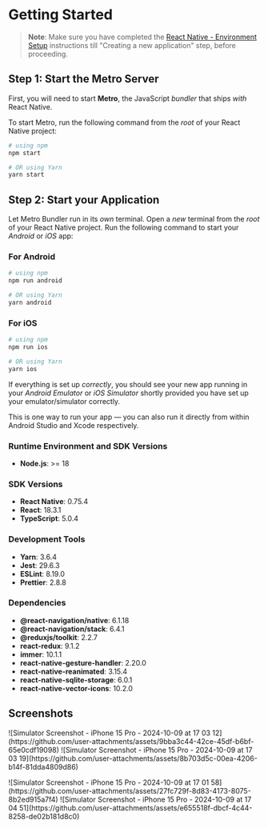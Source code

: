 # Getting Started

> **Note**: Make sure you have completed the [React Native - Environment Setup](https://reactnative.dev/docs/environment-setup) instructions till "Creating a new application" step, before proceeding.

## Step 1: Start the Metro Server

First, you will need to start **Metro**, the JavaScript _bundler_ that ships _with_ React Native.

To start Metro, run the following command from the _root_ of your React Native project:

```bash
# using npm
npm start

# OR using Yarn
yarn start
```

## Step 2: Start your Application

Let Metro Bundler run in its _own_ terminal. Open a _new_ terminal from the _root_ of your React Native project. Run the following command to start your _Android_ or _iOS_ app:

### For Android

```bash
# using npm
npm run android

# OR using Yarn
yarn android
```

### For iOS

```bash
# using npm
npm run ios

# OR using Yarn
yarn ios
```

If everything is set up _correctly_, you should see your new app running in your _Android Emulator_ or _iOS Simulator_ shortly provided you have set up your emulator/simulator correctly.

This is one way to run your app — you can also run it directly from within Android Studio and Xcode respectively.

### Runtime Environment and SDK Versions

- **Node.js**: >= 18

### SDK Versions

- **React Native**: 0.75.4
- **React**: 18.3.1
- **TypeScript**: 5.0.4

### Development Tools

- **Yarn**: 3.6.4
- **Jest**: 29.6.3
- **ESLint**: 8.19.0
- **Prettier**: 2.8.8

### Dependencies

- **@react-navigation/native**: 6.1.18
- **@react-navigation/stack**: 6.4.1
- **@reduxjs/toolkit**: 2.2.7
- **react-redux**: 9.1.2
- **immer**: 10.1.1
- **react-native-gesture-handler**: 2.20.0
- **react-native-reanimated**: 3.15.4
- **react-native-sqlite-storage**: 6.0.1
- **react-native-vector-icons**: 10.2.0

## Screenshots
<p float="left">
![Simulator Screenshot - iPhone 15 Pro - 2024-10-09 at 17 03 12](https://github.com/user-attachments/assets/9bba3c44-42ce-45df-b6bf-65e0cdf19098)
![Simulator Screenshot - iPhone 15 Pro - 2024-10-09 at 17 03 19](https://github.com/user-attachments/assets/8b703d5c-00ea-4206-b14f-81dda4809d86)
</p>

<p float="left">
![Simulator Screenshot - iPhone 15 Pro - 2024-10-09 at 17 01 58](https://github.com/user-attachments/assets/27fc729f-8d83-4173-8075-8b2ed915a7f4)
![Simulator Screenshot - iPhone 15 Pro - 2024-10-09 at 17 04 51](https://github.com/user-attachments/assets/e655518f-dbcf-4c44-8258-de02b181d8c0)
</p>






